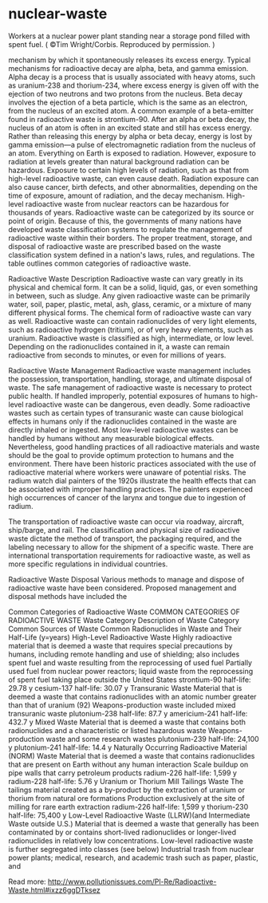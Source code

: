 # nuclear-waste
Workers at a nuclear power plant standing near a storage pond filled with spent fuel. (
©Tim Wright/Corbis. Reproduced by permission.
)

mechanism by which it spontaneously releases its excess energy. Typical mechanisms for radioactive decay are alpha, beta, and gamma emission. Alpha decay is a process that is usually associated with heavy atoms, such as uranium-238 and thorium-234, where excess energy is given off with the ejection of two neutrons and two protons from the nucleus. Beta decay involves the ejection of a beta particle, which is the same as an electron, from the nucleus of an excited atom. A common example of a beta-emitter found in radioactive waste is strontium-90. After an alpha or beta decay, the nucleus of an atom is often in an excited state and still has excess energy. Rather than releasing this energy by alpha or beta decay, energy is lost by gamma emission—a pulse of electromagnetic radiation from the nucleus of an atom.
Everything on Earth is exposed to radiation. However, exposure to radiation at levels greater than natural background radiation can be hazardous. Exposure to certain high levels of radiation, such as that from high-level radioactive waste, can even cause death. Radiation exposure can also cause cancer, birth defects, and other abnormalities, depending on the time of exposure, amount of radiation, and the decay mechanism. High-level radioactive waste from nuclear reactors can be hazardous for thousands of years. Radioactive waste can be categorized by its source or point of origin. Because of this, the governments of many nations have developed waste classification systems to regulate the management of radioactive waste within their borders. The proper treatment, storage, and disposal of radioactive waste are prescribed based on the waste classification system defined in a nation's laws, rules, and regulations. The table outlines common categories of radioactive waste.


Radioactive Waste Description
Radioactive waste can vary greatly in its physical and chemical form. It can be a solid, liquid, gas, or even something in between, such as sludge. Any given radioactive waste can be primarily water, soil, paper, plastic, metal, ash, glass, ceramic, or a mixture of many different physical forms. The chemical form of radioactive waste can vary as well. Radioactive waste can contain radionuclides of very light elements, such as radioactive hydrogen (tritium), or of very heavy elements, such as uranium. Radioactive waste is classified as high, intermediate, or low level. Depending on the radionuclides contained in it, a waste can remain radioactive from seconds to minutes, or even for millions of years.


Radioactive Waste Management
Radioactive waste management includes the possession, transportation, handling, storage, and ultimate disposal of waste. The safe management of radioactive waste is necessary to protect public health. If handled improperly, potential exposures of humans to high-level radioactive waste can be dangerous, even deadly. Some radioactive wastes such as certain types of transuranic waste can cause biological effects in humans only if the radionuclides contained in the waste are directly inhaled or ingested. Most low-level radioactive wastes can be handled by humans without any measurable biological effects. Nevertheless, good handling practices of all radioactive materials and waste should be the goal to provide optimum protection to humans and the environment. There have been historic practices associated with the use of radioactive material where workers were unaware of potential risks. The radium watch dial painters of the 1920s illustrate the health effects that can be associated with improper handling practices. The painters experienced high occurrences of cancer of the larynx and tongue due to ingestion of radium.

The transportation of radioactive waste can occur via roadway, aircraft, ship/barge, and rail. The classification and physical size of radioactive waste dictate the method of transport, the packaging required, and the labeling necessary to allow for the shipment of a specific waste. There are international transportation requirements for radioactive waste, as well as more specific regulations in individual countries.


Radioactive Waste Disposal
Various methods to manage and dispose of radioactive waste have been considered. Proposed management and disposal methods have included the

Common Categories of Radioactive Waste
COMMON CATEGORIES OF RADIOACTIVE WASTE
Waste Category	Description of Waste Category	Common Sources of Waste	Common Radionuclides in Waste and Their Half-Life (y=years)
High-Level Radioactive Waste	Highly radioactive material that is deemed a waste that requires special precautions by humans, including remote handling and use of shielding; also includes spent fuel and waste resulting from the reprocessing of used fuel	Partially used fuel from nuclear power reactors; liquid waste from the reprocessing of spent fuel taking place outside the United States	strontium-90 half-life: 29.78 y
cesium-137 half-life: 30.07 y
Transuranic Waste	Material that is deemed a waste that contains radionuclides with an atomic number greater than that of uranium (92)	Weapons-production waste included mixed transuranic waste	plutonium-238 half-life: 87.7 y
americium-241 half-life: 432.7 y
Mixed Waste	Material that is deemed a waste that contains both radionuclides and a characteristic or listed hazardous waste	Weapons-production waste and some research wastes	plutonium-239 half-life: 24,100 y
plutonium-241 half-life: 14.4 y
Naturally Occurring Radioactive Material (NORM) Waste	Material that is deemed a waste that contains radionuclides that are present on Earth without any human interaction	Scale buildup on pipe walls that carry petroleum products	radium-226 half-life: 1,599 y
radium-228 half-life: 5.76 y
Uranium or Thorium Mill Tailings Waste	The tailings material created as a by-product by the extraction of uranium or thorium from natural ore formations	Production exclusively at the site of milling for rare earth extraction	radium-226 half-life: 1,599 y
thorium-230 half-life: 75,400 y
Low-Level Radioactive Waste (LLRW)(and Intermediate Waste outside U.S.)	Material that is deemed a waste that generally has been contaminated by or contains short-lived radionuclides or longer-lived radionuclides in relatively low concentrations. Low-level radioactive waste is further segregated into classes (see below)	Industrial trash from nuclear power plants; medical, research, and academic trash such as paper, plastic, and


Read more: http://www.pollutionissues.com/Pl-Re/Radioactive-Waste.html#ixzz6ggDTksez
